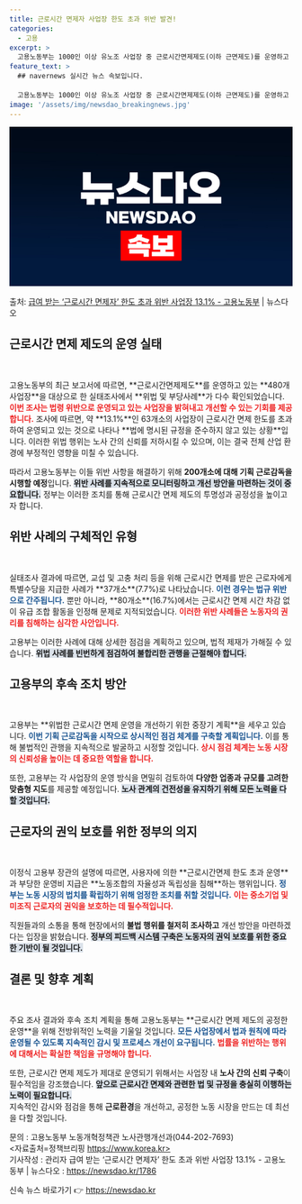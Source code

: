 ```yaml
---
title: 근로시간 면제자 사업장 한도 초과 위반 발견!
categories:
  - 고용
excerpt: >
  고용노동부는 1000인 이상 유노조 사업장 중 근로시간면제제도(이하 근면제도)를 운영하고 있는 480개소의 …
feature_text: >
  ## navernews 실시간 뉴스 속보입니다.

  고용노동부는 1000인 이상 유노조 사업장 중 근로시간면제제도(이하 근면제도)를 운영하고 있는 480개소의 …
image: '/assets/img/newsdao_breakingnews.jpg'
---
```


![뉴스다오 속보](/assets/img/newsdao_breakingnews.jpg)

<p>출처: <a href="https://newsdao.kr/1786" rel="dofollow">급여 받는 ‘근로시간 면제자’ 한도 초과 위반 사업장 13.1% - 고용노동부</a> | 뉴스다오</p>

<h2 data-ke-size="size26">근로시간 면제 제도의 운영 실태</h2>
<p data-ke-size="size16">&nbsp;</p>
고용노동부의 최근 보고서에 따르면, **근로시간면제제도**를 운영하고 있는 **480개 사업장**을 대상으로 한 실태조사에서 **위법 및 부당사례**가 다수 확인되었습니다. <b><span style="color: #ee2323;">이번 조사는 법령 위반으로 운영되고 있는 사업장을 밝혀내고 개선할 수 있는 기회를 제공합니다.</span></b> 조사에 따르면, 약 **13.1%**인 63개소의 사업장이 근로시간 면제 한도를 초과하여 운영되고 있는 것으로 나타나 **법에 명시된 규정을 준수하지 않고 있는 상황**입니다. 이러한 위법 행위는 노사 간의 신뢰를 저하시킬 수 있으며, 이는 결국 전체 산업 환경에 부정적인 영향을 미칠 수 있습니다. 

따라서 고용노동부는 이들 위반 사항을 해결하기 위해 **200개소에 대해 기획 근로감독을 시행할 예정**입니다. <b><span style="background-color: #21538527;">위반 사례를 지속적으로 모니터링하고 개선 방안을 마련하는 것이 중요합니다.</span></b> 정부는 이러한 조치를 통해 근로시간 면제 제도의 투명성과 공정성을 높이고자 합니다. 

<h2 data-ke-size="size26">위반 사례의 구체적인 유형</h2>
<p data-ke-size="size16">&nbsp;</p>
실태조사 결과에 따르면, 교섭 및 고충 처리 등을 위해 근로시간 면제를 받은 근로자에게 특별수당을 지급한 사례가 **37개소**(7.7%)로 나타났습니다. <b><span style="color: #1a5490;">이런 경우는 법규 위반으로 간주됩니다.</span></b> 뿐만 아니라, **80개소**(16.7%)에서는 근로시간 면제 시간 차감 없이 유급 조합 활동을 인정해 문제로 지적되었습니다. <b><span style="color: #ee2323;">이러한 위반 사례들은 노동자의 권리를 침해하는 심각한 사안입니다.</span></b> 

고용부는 이러한 사례에 대해 상세한 점검을 계획하고 있으며, 법적 제재가 가해질 수 있습니다. <b><span style="background-color: #21538527;">위법 사례를 빈번하게 점검하여 불합리한 관행을 근절해야 합니다.</span></b> 

<h2 data-ke-size="size26">고용부의 후속 조치 방안</h2>
<p data-ke-size="size16">&nbsp;</p>
고용부는 **위법한 근로시간 면제 운영을 개선하기 위한 중장기 계획**을 세우고 있습니다. <b><span style="color: #1a5490;">이번 기획 근로감독을 시작으로 상시적인 점검 체계를 구축할 계획입니다.</span></b> 이를 통해 불법적인 관행을 지속적으로 발굴하고 시정할 것입니다. <b><span style="color: #ee2323;">상시 점검 체계는 노동 시장의 신뢰성을 높이는 데 중요한 역할을 합니다.</span></b> 

또한, 고용부는 각 사업장의 운영 방식을 면밀히 검토하여 **다양한 업종과 규모를 고려한 맞춤형 지도**를 제공할 예정입니다. <b><span style="background-color: #21538527;">노사 관계의 건전성을 유지하기 위해 모든 노력을 다할 것입니다.</span></b>

<h2 data-ke-size="size26">근로자의 권익 보호를 위한 정부의 의지</h2>
<p data-ke-size="size16">&nbsp;</p>
이정식 고용부 장관의 설명에 따르면, 사용자에 의한 **근로시간면제 한도 초과 운영**과 부당한 운영비 지급은 **노동조합의 자율성과 독립성을 침해**하는 행위입니다. <b><span style="color: #1a5490;">정부는 노동 시장의 법치를 확립하기 위해 엄정한 조치를 취할 것입니다.</span></b> <b><span style="color: #ee2323;">이는 중소기업 및 미조직 근로자의 권익을 보호하는 데 필수적입니다.</span></b> 

직원들과의 소통을 통해 현장에서의 **불법 행위를 철저히 조사하고** 개선 방안을 마련하겠다는 입장을 밝혔습니다. <b><span style="background-color: #21538527;">정부의 피드백 시스템 구축은 노동자의 권익 보호를 위한 중요한 기반이 될 것입니다.</span></b> 

<h2 data-ke-size="size26">결론 및 향후 계획</h2>
<p data-ke-size="size16">&nbsp;</p>
주요 조사 결과와 후속 조치 계획을 통해 고용노동부는 **근로시간 면제 제도의 공정한 운영**을 위해 전방위적인 노력을 기울일 것입니다. <b><span style="color: #1a5490;">모든 사업장에서 법과 원칙에 따라 운영될 수 있도록 지속적인 감시 및 프로세스 개선이 요구됩니다.</span></b> <b><span style="color: #ee2323;">법률을 위반하는 행위에 대해서는 확실한 책임을 규명해야 합니다.</span></b> 

또한, 근로시간 면제 제도가 제대로 운영되기 위해서는 사업장 내 **노사 간의 신뢰 구축**이 필수적임을 강조했습니다. <b><span style="background-color: #21538527;">앞으로 근로시간 면제와 관련한 법 및 규정을 충실히 이행하는 노력이 필요합니다.</span></b> <br>
지속적인 감시와 점검을 통해 **근로환경**을 개선하고, 공정한 노동 시장을 만드는 데 최선을 다할 것입니다.

문의 : 고용노동부 노동개혁정책관 노사관행개선과(044-202-7693) <br>
<자료출처=정책브리핑 https://www.korea.kr> <br>
기사작성 : 관리자 급여 받는 ‘근로시간 면제자’ 한도 초과 위반 사업장 13.1% - 고용노동부 | 뉴스다오 : https://newsdao.kr/1786 

신속 뉴스 바로가기 👉 <a href="https://newsdao.kr" rel="dofollow">https://newsdao.kr</a>


